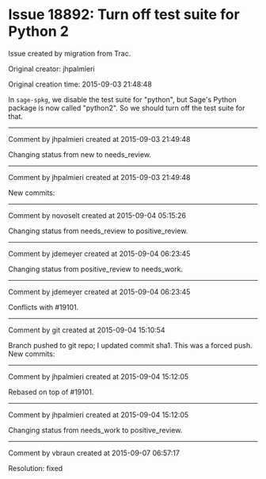 # Issue 18892: Turn off test suite for Python 2

Issue created by migration from Trac.

Original creator: jhpalmieri

Original creation time: 2015-09-03 21:48:48

In `sage-spkg`, we disable the test suite for "python", but Sage's Python package is now called "python2". So we should turn off the test suite for that.



---

Comment by jhpalmieri created at 2015-09-03 21:49:48

Changing status from new to needs_review.


---

Comment by jhpalmieri created at 2015-09-03 21:49:48

New commits:


---

Comment by novoselt created at 2015-09-04 05:15:26

Changing status from needs_review to positive_review.


---

Comment by jdemeyer created at 2015-09-04 06:23:45

Changing status from positive_review to needs_work.


---

Comment by jdemeyer created at 2015-09-04 06:23:45

Conflicts with #19101.


---

Comment by git created at 2015-09-04 15:10:54

Branch pushed to git repo; I updated commit sha1. This was a forced push. New commits:


---

Comment by jhpalmieri created at 2015-09-04 15:12:05

Rebased on top of #19101.


---

Comment by jhpalmieri created at 2015-09-04 15:12:05

Changing status from needs_work to positive_review.


---

Comment by vbraun created at 2015-09-07 06:57:17

Resolution: fixed
